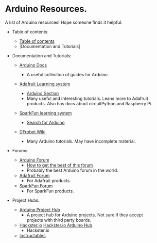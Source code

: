 # Arduino Resources.
A list of Arduino resources!
Hope someone finds it helpful.


* Table of contents:
  * [Table of contents](https://github.com/V205Github/MyFavoriteArduinoResources.)
  * [Documentation and Tutorials]



* Documentation and Tutorials:
  * [Arduino Docs](https://docs.arduino.cc)
    * A useful collection of guides for Arduino. 
  * [Adafruit Learning system](https://learn.adafruit.com)
    * [Arduino Section](https://learn.adafruit.com/category/arduino) 
    * Many useful and interesting tutorials. Leans more to Adafruit products. Also has docs about circuitPython and Raspberry Pi.
 
  * [SparkFun learning system](https://learn.sparkfun.com)
    * [Search for Arduino](https://www.sparkfun.com/search/results?term=Arduino&_gl=1*7upgxt*_ga*MjU2NTY0NzkuMTY4ODQxODg2OA..*_ga_T369JS7J9N*MTY4OTc5MjQzOC41LjEuMTY4OTc5MjUyMC4wLjAuMA..)
  * [DFrobot Wiki](https://wiki.dfrobot.com)
    * Many Arduino tutorials. May have incomplete material. 

* Forums:
  * [Arduino Forum](https://forum.arduino.cc)
    * [How to get the best of this forum](https://forum.arduino.cc/t/how-to-get-the-best-out-of-this-forum/679966)
    * Probably the best Arduino forum in the world.
  * [Adafruit Forum](https://forums.adafruit.com)
    * For Adafruit products.
  * [SparkFun Forum](https://forum.sparkfun.com)
    * For SparkFun products.
        

* Project Hubs.
  * [Arduino Project Hub](https://projecthub.arduino.cc)
    * A project hub for Arduino projects. Not sure if they accept projects with third party boards.
  * [Hackster.io](https://www.hackster.io) [Hackster.io Arduino Hub](https://www.hackster.io/arduino)
    * Hackster.io
  * [Instructables](https://www.instructables.com) 
